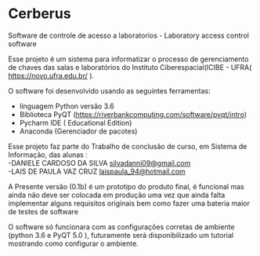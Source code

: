 # Cerberus
Software de controle de acesso a laboratorios - Laboratory access control software

Esse projeto é um sistema para informatizar o processo de gerenciamento de chaves das salas e laboratórios do Instituto Ciberespacial(ICIBE - UFRA( https://novo.ufra.edu.br/ ).

O software foi desenvolvido usando as seguintes ferramentas:
- linguagem Python versão 3.6 
- Biblioteca PyQT (https://riverbankcomputing.com/software/pyqt/intro)
- Pycharm IDE ( Educational Edition)
- Anaconda (Gerenciador de pacotes)

Esse projeto faz parte do Trabalho de conclusão de curso, em Sistema de Informação, das alunas  : 
<br>-DANIELE CARDOSO DA SILVA <silvadanni09@gmail.com>
<br>-LAIS DE PAULA VAZ CRUZ <laispaula_94@hotmail.com>

A Presente versão (0.1b) é um prototipo do produto final, é funcional mas ainda não deve ser colocada em produção 
uma vez que ainda falta implementar alguns requisitos originais bem como fazer uma bateria maior de testes de software

O software só funcionara com as configurações corretas de ambiente (python 3.6 e PyQT 5.0 ), futuramente será disponibilizado 
um tutorial mostrando como configurar o ambiente.
